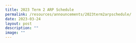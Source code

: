 ```yaml
---
title: 2023 Term 2 ARP Schedule
permalink: /resources/announcements/2023term2arpschedule/
date: 2023-03-24
layout: post
description: ""
image: ""
---
```

